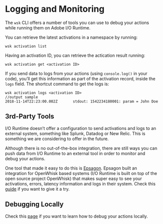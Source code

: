 # Logging and Monitoring

The `wsk` CLI offers a number of tools you can use to debug your actions while running them on Adobe I/O Runtime.

You can retrieve the latest activations in a namespace by running:
```
wsk activation list
```
Having an activation ID, you can retrieve the actication result running:
```
wsk activation get <activation ID>
```
If you send data to logs from your actions (using `console.log()` in your code), you&rsquo;ll get this information as part of the activation record, inside the `logs` field. The shortcut command to get the logs is:
```
wsk activation logs <activation ID>
//output sample
2018-11-14T22:23:00.002Z       stdout: 1542234180001: param = John Doe
```

## 3rd-Party Tools

I/O Runtime doesn’t offer a configuration to send activations and logs to an external system, something like Splunk, Datadog or New Relic. This is something we are considering to offer in the future. 

Although there is no out-of-the-box integration, there are still ways you can push data from I/O Runtime to an external tool in order to monitor and debug your actions. 

One tool that made it easy to do this is [Epsagon]( https://epsagon.com/). Epsagon built an integration for OpenWhisk based systems (I/O Runtime is built on top of the open source project OpenWhisk) that makes super easy to see your activations, errors, latency information and logs in their system. Check this [guide]( https://docs.epsagon.com/docs/openwhisk-setup) if you want to give it a try. 

## Debugging Locally

Check this [page](debugging.md) if you want to learn how to debug your actions locally.